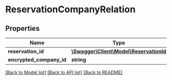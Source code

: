 # ReservationCompanyRelation

## Properties
Name | Type | Description | Notes
------------ | ------------- | ------------- | -------------
**reservation_id** | [**\Swagger\Client\Model\ReservationId**](ReservationId.md) |  | [optional] 
**encrypted_company_id** | **string** |  | [optional] 

[[Back to Model list]](../../README.md#documentation-for-models) [[Back to API list]](../../README.md#documentation-for-api-endpoints) [[Back to README]](../../README.md)

